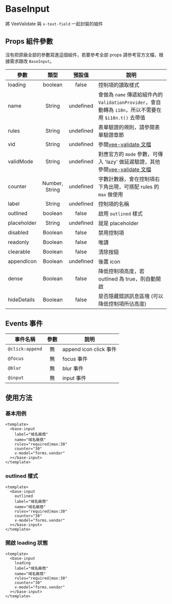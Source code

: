 # BaseInput

將 VeeValidate 與 `v-text-field` 一起封裝的組件

## Props 組件參數

沒有把原廠全部的參數寫進這個組件，若要參考全部 props 請參考官方文檔，根據需求跟改 `BaseInput`。

| 參數        |      類型      |  預設值   | 說明                                                                                                    |
| ----------- | :------------: | :-------: | ------------------------------------------------------------------------------------------------------- |
| loading     |    boolean     |   false   | 控制項的讀取樣式                                                                                        |
| name        |     String     | undefined | 會做為 `name` 傳遞給組件內的 `ValidationProvider`，會自動轉為 `i18n`，所以不需要在用 `$i18n.t()` 去帶值 |
| rules       |     String     | undefined | 表單驗證的規則，請參閱表單驗證章節                                                                      |
| vid         |     String     | undefined | 參閱[vee-validate 文檔](https://reurl.cc/oLpQOl)                                                        |
| validMode   |     String     | undefined | 對應官方的 `mode` 參數，可傳入 'lazy' 做延遲驗證，其他參閱[vee-validate 文檔](https://reurl.cc/5lVMmV)  |
| counter     | Number, String | undefined | 字數計數器，會在控制項右下角出現，可搭配 rules 的 `max` 做使用                                          |
| label       |     String     | undefined | 控制項的名稱                                                                                            |
| outlined    |    boolean     |   false   | 啟用 `outlined` 樣式                                                                                    |
| placeholder |     String     | undefined | 就是 placeholder                                                                                        |
| disabled    |    Boolean     |   false   | 禁用控制項                                                                                              |
| readonly    |    Boolean     |   false   | 唯讀                                                                                                    |
| clearable   |    Boolean     |   false   | 清除按鈕                                                                                                |
| appendIcon  |    Boolean     | undefined | 後置 icon                                                                                               |
| dense       |    Boolean     |   false   | 降低控制項高度，若 outlined 為 true，則自動開啟                                                         |
| hideDetails |    Boolean     |   false   | 是否隱藏錯誤訊息區塊 (可以降低控制項所佔高度)                                                           |

## Events 事件

| 事件名稱 | 參數 | 說明       |
| -------- | :--: | ---------- |
| `@click:append` |  無  | append icon click 事件 |
| `@focus` |  無  | focus 事件 |
| `@blur`  |  無  | blur 事件  |
| `@input` |  無  | input 事件 |

## 使用方法

### 基本用例

```vue
<template>
  <base-input
    label="域名廠商"
    name="域名廠商"
    rules="required|max:30"
    counter="30"
    v-model="forms.vendor"
  ></base-input>
</template>
```

### outlined 樣式

```vue
<template>
  <base-input
    outlined
    label="域名廠商"
    name="域名廠商"
    rules="required|max:30"
    counter="30"
    v-model="forms.vendor"
  ></base-input>
</template>
```

### 開啟 loading 狀態

```vue
<template>
  <base-input
    loading
    label="域名廠商"
    name="域名廠商"
    rules="required|max:30"
    counter="30"
    v-model="forms.vendor"
  ></base-input>
</template>
```
